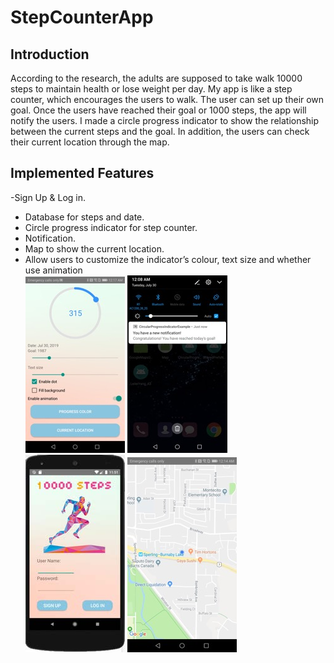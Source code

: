 # StepCounterApp
## Introduction
According to the research, the adults are supposed to take walk 10000 steps to maintain health or lose weight per day. My app is like a step counter, which encourages
the users to walk. The user can set up their own goal. Once the users have reached their goal or 1000 steps, the app will notify the users. I made a circle progress indicator to show the relationship between the current steps and the goal. In addition, the users can check their current location through the map.
## Implemented Features
-Sign Up & Log in.
- Database for steps and date.
- Circle progress indicator for step counter.
- Notification.
- Map to show the current location.
- Allow users to customize the indicator’s colour, text size and whether use animation\
![Picture1](stepCounterReadmeImg/p1.jpg)
![Picture2](stepCounterReadmeImg/p2.jpg)
![Picture3](stepCounterReadmeImg/p3.jpg)
![Picture4](stepCounterReadmeImg/p4.jpg)
